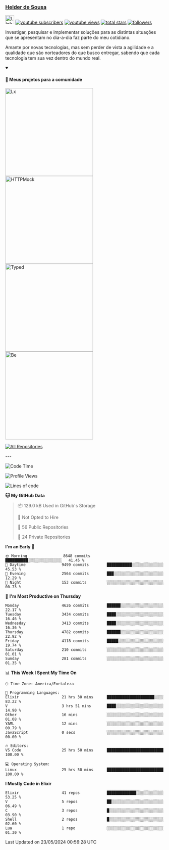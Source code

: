 <p align="left">
<a href="https://github.com/andridus">
    <h3>Helder de Sousa</h3></a>
</p>


<p align="left">
 <a href="https://linkedin.com/in/helder-de-sousa">
    <img height="28px" alt="Linkedin" title="Helder de Sousa" src="https://img.shields.io/badge/-linkedin-blue?style=flat-square&logo=Linkedin&logoColor=white&link=https://www.linkedin.com/in/helder-de-sousa""/></a>
  <a href="https://www.youtube.com/@vocedesenvolvedor?sub_confirmation=1">
    <img alt="youtube subscribers" title="Inscreva-se no canal Você, desenvolvedor" src="https://custom-icon-badges.demolab.com/youtube/channel/subscribers/UCh-qOj_p5CY_AfuR7fEYbwA?color=%23E05D44&label=V0CÊ,%20 DESENVOLVEDOR&logo=video&logoColor=white&style=for-the-badge&labelColor=CE4630""/></a>
  <a href="https://www.youtube.com/@vocedesenvolvedor">
    <img alt="youtube views" title="YouTube Visualizações" src="https://custom-icon-badges.demolab.com/youtube/channel/views/UCh-qOj_p5CY_AfuR7fEYbwA?color=%23E1AD0E&logo=video&logoColor=white&style=for-the-badge&labelColor=C79600"/></a>
  <a href="https://github.com/andridus?tab=repositories&sort=stargazers">
    <img alt="total stars" title="Total de Estrelas no GitHub" src="https://custom-icon-badges.demolab.com/github/stars/andridus?color=55960c&style=for-the-badge&labelColor=488207&logo=star"/></a>
  <a href="https://github.com/andridus?tab=followers">
    <img alt="followers" title="Siga-me on Github" src="https://custom-icon-badges.demolab.com/github/followers/andridus?color=236ad3&labelColor=1155ba&style=for-the-badge&logo=person-add&label=Follow&logoColor=white"/></a>
</p>

<p align="left">
 Investigar, pesquisar e implementar soluções para as distintas situações que se apresentam no dia-a-dia faz parte do meu cotidiano.

Amante por novas tecnologias, mas sem perder de vista a agilidade e a qualidade que são norteadores do que busco entregar, sabendo que cada tecnologia tem sua vez dentro do mundo real.
</p>


<details open>
  <summary><h4>📘 Meus projetos para a comunidade</h4></summary>

  <p align="left">
    <a href="https://github.com/andridus/lx"><img width="278" src="https://denvercoder1-github-readme-stats.vercel.app/api/pin/?username=andridus&repo=lx&theme=default&show_icons=true" alt="Lx"></a>
    <a href="https://github.com/andridus/httpmock"><img width="278" src="https://denvercoder1-github-readme-stats.vercel.app/api/pin/?username=andridus&repo=httpmock&theme=default&show_icons=true" alt="HTTPMock"></a>
    <a href="https://github.com/andridus/typed"><img width="278" src="https://denvercoder1-github-readme-stats.vercel.app/api/pin/?username=andridus&repo=typed&theme=default&show_icons=true" alt="Typed"></a>
    <a href="https://github.com/andridus/bee"><img width="278" src="https://denvercoder1-github-readme-stats.vercel.app/api/pin/?username=andridus&repo=bee&theme=default&show_icons=true" alt="Be"></a>

  </p>

  <a href="https://github.com/andridus?tab=repositories&sort=stargazers"><img alt="All Repositories" title="All Repositories" src="https://custom-icon-badges.demolab.com/badge/-Clique%20aqui%20para%20todos%20os%20meus%20repos-efefef?style=for-the-badge&logoColor=black&logo=repo"/></a>
</details>
---

<!--START_SECTION:waka-->
![Code Time](http://img.shields.io/badge/Code%20Time-1%2C879%20hrs%2051%20mins-blue)

![Profile Views](http://img.shields.io/badge/Profile%20Views-1-blue)

![Lines of code](https://img.shields.io/badge/From%20Hello%20World%20I%27ve%20Written-8.1%20million%20lines%20of%20code-blue)

**🐱 My GitHub Data** 

> 📦 129.0 kB Used in GitHub's Storage 
 > 
> 🚫 Not Opted to Hire
 > 
> 📜 56 Public Repositories 
 > 
> 🔑 24 Private Repositories 
 > 
**I'm an Early 🐤** 

```text
🌞 Morning                8648 commits        ██████████░░░░░░░░░░░░░░░   41.45 % 
🌆 Daytime                9499 commits        ███████████░░░░░░░░░░░░░░   45.53 % 
🌃 Evening                2564 commits        ███░░░░░░░░░░░░░░░░░░░░░░   12.29 % 
🌙 Night                  153 commits         ░░░░░░░░░░░░░░░░░░░░░░░░░   00.73 % 
```
📅 **I'm Most Productive on Thursday** 

```text
Monday                   4626 commits        ██████░░░░░░░░░░░░░░░░░░░   22.17 % 
Tuesday                  3434 commits        ████░░░░░░░░░░░░░░░░░░░░░   16.46 % 
Wednesday                3413 commits        ████░░░░░░░░░░░░░░░░░░░░░   16.36 % 
Thursday                 4782 commits        ██████░░░░░░░░░░░░░░░░░░░   22.92 % 
Friday                   4118 commits        █████░░░░░░░░░░░░░░░░░░░░   19.74 % 
Saturday                 210 commits         ░░░░░░░░░░░░░░░░░░░░░░░░░   01.01 % 
Sunday                   281 commits         ░░░░░░░░░░░░░░░░░░░░░░░░░   01.35 % 
```


📊 **This Week I Spent My Time On** 

```text
🕑︎ Time Zone: America/Fortaleza

💬 Programming Languages: 
Elixir                   21 hrs 30 mins      █████████████████████░░░░   83.22 % 
V                        3 hrs 51 mins       ████░░░░░░░░░░░░░░░░░░░░░   14.90 % 
Other                    16 mins             ░░░░░░░░░░░░░░░░░░░░░░░░░   01.08 % 
YAML                     12 mins             ░░░░░░░░░░░░░░░░░░░░░░░░░   00.79 % 
JavaScript               0 secs              ░░░░░░░░░░░░░░░░░░░░░░░░░   00.00 % 

🔥 Editors: 
VS Code                  25 hrs 50 mins      █████████████████████████   100.00 % 

💻 Operating System: 
Linux                    25 hrs 50 mins      █████████████████████████   100.00 % 
```

**I Mostly Code in Elixir** 

```text
Elixir                   41 repos            █████████████░░░░░░░░░░░░   53.25 % 
V                        5 repos             ██░░░░░░░░░░░░░░░░░░░░░░░   06.49 % 
C                        3 repos             █░░░░░░░░░░░░░░░░░░░░░░░░   03.90 % 
Shell                    2 repos             █░░░░░░░░░░░░░░░░░░░░░░░░   02.60 % 
Lua                      1 repo              ░░░░░░░░░░░░░░░░░░░░░░░░░   01.30 % 
```




 Last Updated on 23/05/2024 00:56:28 UTC
<!--END_SECTION:waka-->

